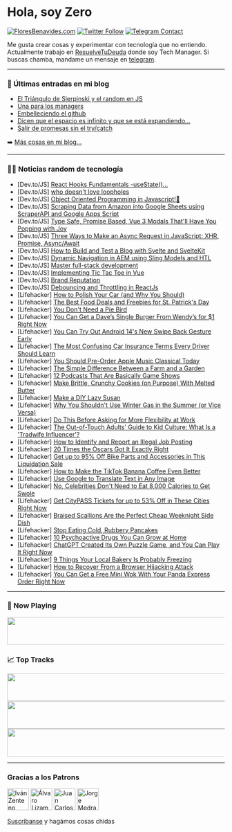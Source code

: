 # Hola, soy Zero

[![FloresBenavides.com](https://img.shields.io/website?down_message=oops&label=MiBlog&style=for-the-badge&up_message=online&url=https%3A%2F%2Ffloresbenavides.com)](https://floresbenavides.com) [![Twitter Follow](https://img.shields.io/twitter/follow/ZeroDragon?color=%231DA1F2&label=Follow&logo=twitter&logoColor=ffffff&style=for-the-badge)](https://twitter.com/zerodragon) [![Telegram Contact](https://img.shields.io/badge/escr%C3%ADbeme-ZeroDragon-%2326A5E4?style=for-the-badge&logo=telegram)](https://t.me/zerodragon)

Me gusta crear cosas y experimentar con tecnología que no entiendo.
Actualmente trabajo en [ResuelveTuDeuda](http://github.com/resuelve) donde soy Tech Manager.
Si buscas chamba, mandame un mensaje en [telegram](https://t.me/zerodragon).

---

### 📕 Últimas entradas en mi blog
<!-- BLOG-POST-LIST:START -->
- [El Triángulo de Sierpinski y el random en JS](https://floresbenavides.com/el-triangulo-de-sierpinski-y-el-random-en-js/)
- [Una para los managers](https://floresbenavides.com/una-para-los-managers/)
- [Embelleciendo el github](https://floresbenavides.com/embelleciendo-el-github/)
- [Dicen que el espacio es infinito y que se está expandiendo…](https://floresbenavides.com/dicen-que-el-espacio-es-infinito-y-que-se-esta-expandiendo/)
- [Salir de promesas sin el try/catch](https://floresbenavides.com/salir-de-promesas-sin-el-try-catch/)
<!-- BLOG-POST-LIST:END -->

➡️ [Más cosas en mi blog...](https://floresbenavides.com)

---

### 👨‍💻 Noticias random de tecnología
<!-- TECH-POSTS:START -->
- [Dev.to/JS] [React Hooks Fundamentals -useState&lpar;&rpar;...](https://dev.to/mrraizada/react-hooks-fundamentals-usestate-1b9l)
- [Dev.to/JS] [who doesn&#39;t love loopholes](https://dev.to/thelegendski/who-doesnt-love-loopholes-1hb)
- [Dev.to/JS] [Object Oriented Programming in Javascript!🤔](https://dev.to/cybermaxi7/object-oriented-programming-in-javascript-3a9c)
- [Dev.to/JS] [Scraping Data from Amazon into Google Sheets using ScraperAPI and Google Apps Script](https://dev.to/damilare_abogunrin/scraping-data-from-amazon-into-google-sheets-using-scraperapi-and-google-apps-script-25k9)
- [Dev.to/JS] [Type Safe, Promise Based, Vue 3 Modals That&#39;ll Have You Popping with Joy](https://dev.to/neophen/type-safe-promise-based-vue-3-modals-thatll-have-you-popping-with-joy-4299)
- [Dev.to/JS] [Three Ways to Make an Async Request in JavaScript: XHR, Promise, Async/Await](https://dev.to/losnikitos/three-ways-to-make-an-async-request-in-javascript-xhr-promise-asyncawait-1bff)
- [Dev.to/JS] [How to Build and Test a Blog with Svelte and SvelteKit](https://dev.to/uncle_ben/how-to-build-and-test-a-blog-with-svelte-and-sveltekit-1eaa)
- [Dev.to/JS] [Dynamic Navigation in AEM using Sling Models and HTL](https://dev.to/avi413/dynamic-navigation-in-aem-using-sling-models-and-htl-2794)
- [Dev.to/JS] [Master full-stack development](https://dev.to/ishratumar/master-full-stack-development-51cn)
- [Dev.to/JS] [Implementing Tic Tac Toe in Vue](https://dev.to/diseyi/implementing-tic-tac-toe-in-vue-57go)
- [Dev.to/JS] [Brand Reputation](https://dev.to/nullivex/brand-reputation-4k3k)
- [Dev.to/JS] [Debouncing and Throttling in ReactJs](https://dev.to/abhishekrawe/debouncing-and-throttling-in-reactjs-4fhf)
- [Lifehacker] [How to Polish Your Car &lpar;and Why You Should&rpar;](https://lifehacker.com/how-to-polish-your-car-and-why-you-should-1850208412)
- [Lifehacker] [The Best Food Deals and Freebies for St. Patrick&#39;s Day](https://lifehacker.com/the-best-food-deals-and-freebies-for-st-patricks-day-1850208431)
- [Lifehacker] [You Don&#39;t Need a Pie Bird](https://lifehacker.com/you-dont-need-a-pie-bird-1850213445)
- [Lifehacker] [You Can Get a Dave’s Single Burger From Wendy’s for $1 Right Now](https://lifehacker.com/you-can-get-a-dave-s-single-burger-from-wendy-s-for-1-1850213329)
- [Lifehacker] [You Can Try Out Android 14&#39;s New Swipe Back Gesture Early](https://lifehacker.com/you-can-try-out-android-14s-new-swipe-back-gesture-earl-1850213318)
- [Lifehacker] [The Most Confusing Car Insurance Terms Every Driver Should Learn](https://lifehacker.com/the-most-confusing-car-insurance-terms-every-driver-sho-1850212379)
- [Lifehacker] [You Should Pre-Order Apple Music Classical Today](https://lifehacker.com/you-should-pre-order-apple-music-classical-today-1850212685)
- [Lifehacker] [The Simple Difference Between a Farm and a Garden](https://lifehacker.com/the-simple-difference-between-a-farm-and-a-garden-1850211980)
- [Lifehacker] [12 Podcasts That Are Basically Game Shows](https://lifehacker.com/12-podcasts-that-are-basically-game-shows-1850194507)
- [Lifehacker] [Make Brittle, Crunchy Cookies &lpar;on Purpose&rpar; With Melted Butter](https://lifehacker.com/make-brittle-crunchy-cookies-on-purpose-with-melted-1850212465)
- [Lifehacker] [Make a DIY Lazy Susan](https://lifehacker.com/make-a-diy-lazy-susan-1850212626)
- [Lifehacker] [Why You Shouldn&#39;t Use Winter Gas in the Summer &lpar;or Vice Versa&rpar;](https://lifehacker.com/why-you-shouldnt-use-winter-gas-in-the-summer-or-vice-1850212633)
- [Lifehacker] [Do This Before Asking for More Flexibility at Work](https://lifehacker.com/do-this-before-asking-for-more-flexibility-at-work-1850211566)
- [Lifehacker] [The Out-of-Touch Adults&#39; Guide to Kid Culture: What Is a &#39;Tradwife Influencer&#39;?](https://lifehacker.com/the-out-of-touch-adults-guide-to-kid-culture-what-is-a-1850210814)
- [Lifehacker] [How to Identify and Report an Illegal Job Posting](https://lifehacker.com/how-to-identify-and-report-an-illegal-job-posting-1833295818)
- [Lifehacker] [20 Times the Oscars Got It Exactly Right](https://lifehacker.com/20-times-the-oscars-got-it-exactly-right-1850206612)
- [Lifehacker] [Get up to 95% Off Bike Parts and Accessories in This Liquidation Sale](https://lifehacker.com/get-up-to-95-off-bike-parts-and-accessories-in-this-li-1850210022)
- [Lifehacker] [How to Make the TikTok Banana Coffee Even Better](https://lifehacker.com/how-to-make-the-tiktok-banana-coffee-even-better-1850209892)
- [Lifehacker] [Use Google to Translate Text in Any Image](https://lifehacker.com/use-google-to-translate-text-in-any-image-1850209008)
- [Lifehacker] [No, Celebrities Don&#39;t Need to Eat 8,000 Calories to Get Swole](https://lifehacker.com/no-celebrities-dont-need-to-eat-8-000-calories-to-get-1850208846)
- [Lifehacker] [Get CityPASS Tickets for up to 53% Off in These Cities Right Now](https://lifehacker.com/get-citypass-tickets-for-up-to-60-off-in-these-cities-1850208748)
- [Lifehacker] [Braised Scallions Are the Perfect Cheap Weeknight Side Dish](https://lifehacker.com/braised-scallions-are-the-perfect-cheap-weeknight-side-1850209034)
- [Lifehacker] [Stop Eating Cold, Rubbery Pancakes](https://lifehacker.com/stop-eating-cold-rubbery-pancakes-1850207799)
- [Lifehacker] [10 Psychoactive Drugs You Can Grow at Home](https://lifehacker.com/10-psychoactive-drugs-you-can-grow-at-home-1850208296)
- [Lifehacker] [ChatGPT Created Its Own Puzzle Game, and You Can Play It Right Now](https://lifehacker.com/chatgpt-created-its-own-puzzle-game-and-you-can-play-i-1850207733)
- [Lifehacker] [9 Things Your Local Bakery Is Probably Freezing](https://lifehacker.com/9-things-your-local-bakery-is-probably-freezing-1850207246)
- [Lifehacker] [How to Recover From a Browser Hijacking Attack](https://lifehacker.com/how-to-recover-from-a-browser-hijacking-attack-1850206361)
- [Lifehacker] [You Can Get a Free Mini Wok With Your Panda Express Order Right Now](https://lifehacker.com/you-can-get-a-free-mini-wok-with-your-panda-express-ord-1850207507)<!-- TECH-POSTS:END -->

---

### 🎵 Now Playing
<a href="https://spotify-now-playing-dun.vercel.app/now-playing?open"><img src="https://spotify-now-playing-dun.vercel.app/now-playing" width="540" height="64"></a>

### 📈 Top Tracks
<a href="https://spotify-now-playing-dun.vercel.app/top-tracks?i=1&open"><img src="https://spotify-now-playing-dun.vercel.app/top-tracks?i=1" width="540" height="64"></a>
<a href="https://spotify-now-playing-dun.vercel.app/top-tracks?i=2&open"><img src="https://spotify-now-playing-dun.vercel.app/top-tracks?i=2" width="540" height="64"></a>
<a href="https://spotify-now-playing-dun.vercel.app/top-tracks?i=3&open"><img src="https://spotify-now-playing-dun.vercel.app/top-tracks?i=3" width="540" height="64"></a>

---

### Gracias a los Patrons
[<img src="https://avatars.githubusercontent.com/u/243380?v=4" alt="Iván Zenteno" width="50px">](https://github.com/k001) [<img src="https://avatars.githubusercontent.com/u/19955639?v=4" alt="Álvaro Lizama" width="50px">](https://github.com/alvarolizama) [<img src="https://avatars.githubusercontent.com/u/2718753?v=4" alt="Juan Carlos Ruiz" width="50px">](https://github.com/JuanCrg90) [<img src="https://avatars.githubusercontent.com/u/37025?v=4" alt="Jorge Medrano" width="50px">](https://github.com/h1pp1e) 

[Suscríbanse](https://www.patreon.com/zerodragon) y hagámos cosas chidas
